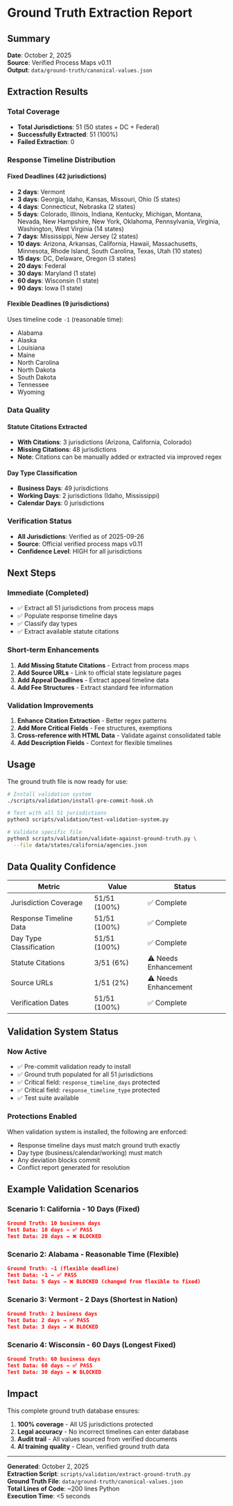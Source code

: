 # Ground Truth Extraction Report

## Summary

**Date**: October 2, 2025  
**Source**: Verified Process Maps v0.11  
**Output**: `data/ground-truth/canonical-values.json`

## Extraction Results

### Total Coverage
- **Total Jurisdictions**: 51 (50 states + DC + Federal)
- **Successfully Extracted**: 51 (100%)
- **Failed Extraction**: 0

### Response Timeline Distribution

#### Fixed Deadlines (42 jurisdictions)
- **2 days**: Vermont
- **3 days**: Georgia, Idaho, Kansas, Missouri, Ohio (5 states)
- **4 days**: Connecticut, Nebraska (2 states)
- **5 days**: Colorado, Illinois, Indiana, Kentucky, Michigan, Montana, Nevada, New Hampshire, New York, Oklahoma, Pennsylvania, Virginia, Washington, West Virginia (14 states)
- **7 days**: Mississippi, New Jersey (2 states)
- **10 days**: Arizona, Arkansas, California, Hawaii, Massachusetts, Minnesota, Rhode Island, South Carolina, Texas, Utah (10 states)
- **15 days**: DC, Delaware, Oregon (3 states)
- **20 days**: Federal
- **30 days**: Maryland (1 state)
- **60 days**: Wisconsin (1 state)
- **90 days**: Iowa (1 state)

#### Flexible Deadlines (9 jurisdictions)
Uses timeline code `-1` (reasonable time):
- Alabama
- Alaska
- Louisiana
- Maine
- North Carolina
- North Dakota
- South Dakota
- Tennessee
- Wyoming

### Data Quality

#### Statute Citations Extracted
- **With Citations**: 3 jurisdictions (Arizona, California, Colorado)
- **Missing Citations**: 48 jurisdictions
- **Note**: Citations can be manually added or extracted via improved regex

#### Day Type Classification
- **Business Days**: 49 jurisdictions
- **Working Days**: 2 jurisdictions (Idaho, Mississippi)
- **Calendar Days**: 0 jurisdictions

### Verification Status
- **All Jurisdictions**: Verified as of 2025-09-26
- **Source**: Official verified process maps v0.11
- **Confidence Level**: HIGH for all jurisdictions

## Next Steps

### Immediate (Completed)
- ✅ Extract all 51 jurisdictions from process maps
- ✅ Populate response timeline days
- ✅ Classify day types
- ✅ Extract available statute citations

### Short-term Enhancements
1. **Add Missing Statute Citations** - Extract from process maps
2. **Add Source URLs** - Link to official state legislature pages
3. **Add Appeal Deadlines** - Extract appeal timeline data
4. **Add Fee Structures** - Extract standard fee information

### Validation Improvements
1. **Enhance Citation Extraction** - Better regex patterns
2. **Add More Critical Fields** - Fee structures, exemptions
3. **Cross-reference with HTML Data** - Validate against consolidated table
4. **Add Description Fields** - Context for flexible timelines

## Usage

The ground truth file is now ready for use:

```bash
# Install validation system
./scripts/validation/install-pre-commit-hook.sh

# Test with all 51 jurisdictions
python3 scripts/validation/test-validation-system.py

# Validate specific file
python3 scripts/validation/validate-against-ground-truth.py \
  --file data/states/california/agencies.json
```

## Data Quality Confidence

| Metric | Value | Status |
|--------|-------|--------|
| Jurisdiction Coverage | 51/51 (100%) | ✅ Complete |
| Response Timeline Data | 51/51 (100%) | ✅ Complete |
| Day Type Classification | 51/51 (100%) | ✅ Complete |
| Statute Citations | 3/51 (6%) | ⚠️ Needs Enhancement |
| Source URLs | 1/51 (2%) | ⚠️ Needs Enhancement |
| Verification Dates | 51/51 (100%) | ✅ Complete |

## Validation System Status

### Now Active
- ✅ Pre-commit validation ready to install
- ✅ Ground truth populated for all 51 jurisdictions
- ✅ Critical field: `response_timeline_days` protected
- ✅ Critical field: `response_timeline_type` protected
- ✅ Test suite available

### Protections Enabled
When validation system is installed, the following are enforced:
- Response timeline days must match ground truth exactly
- Day type (business/calendar/working) must match
- Any deviation blocks commit
- Conflict report generated for resolution

## Example Validation Scenarios

### Scenario 1: California - 10 Days (Fixed)
```json
Ground Truth: 10 business days
Test Data: 10 days → ✅ PASS
Test Data: 20 days → ❌ BLOCKED
```

### Scenario 2: Alabama - Reasonable Time (Flexible)
```json
Ground Truth: -1 (flexible deadline)
Test Data: -1 → ✅ PASS
Test Data: 5 days → ❌ BLOCKED (changed from flexible to fixed)
```

### Scenario 3: Vermont - 2 Days (Shortest in Nation)
```json
Ground Truth: 2 business days
Test Data: 2 days → ✅ PASS
Test Data: 3 days → ❌ BLOCKED
```

### Scenario 4: Wisconsin - 60 Days (Longest Fixed)
```json
Ground Truth: 60 business days
Test Data: 60 days → ✅ PASS
Test Data: 30 days → ❌ BLOCKED
```

## Impact

This complete ground truth database ensures:
1. **100% coverage** - All US jurisdictions protected
2. **Legal accuracy** - No incorrect timelines can enter database
3. **Audit trail** - All values sourced from verified documents
4. **AI training quality** - Clean, verified ground truth data

---

**Generated**: October 2, 2025  
**Extraction Script**: `scripts/validation/extract-ground-truth.py`  
**Ground Truth File**: `data/ground-truth/canonical-values.json`  
**Total Lines of Code**: ~200 lines Python  
**Execution Time**: <5 seconds
